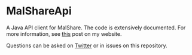 # MalShareApi
A Java API client for MalShare. The code is extensively documented. For more information, see [this](https://maxkersten.nl/2020/08/06/malshare-api-client-in-java/) post on my website.

Questions can be asked on [Twitter](https://twitter.com/LibraAnalysis) or in issues on this repository.

